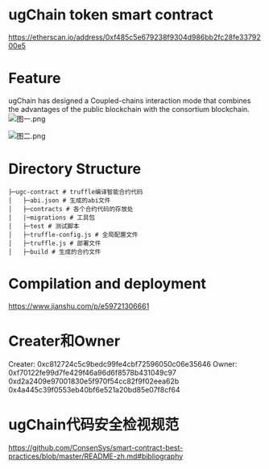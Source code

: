 # ugChain token smart contract
https://etherscan.io/address/0xf485c5e679238f9304d986bb2fc28fe3379200e5

# Feature
ugChain has designed a Coupled-chains interaction mode that combines the advantages of the public blockchain with the consortium blockchain.
![图一.png](https://upload-images.jianshu.io/upload_images/528413-ade3990396fc9576.png?imageMogr2/auto-orient/strip%7CimageView2/2/w/1240)

![图二.png](https://upload-images.jianshu.io/upload_images/528413-f708e05fa01de6fe.png?imageMogr2/auto-orient/strip%7CimageView2/2/w/1240)


# Directory Structure
```
├─ugc-contract # truffle编译智能合约代码
│   ├─abi.json # 生成的abi文件
│   ├─contracts # 各个合约代码的存放处
│   │─migrations # 工具包
│   ├─test # 测试脚本
│   ├─truffle-config.js # 全局配置文件
│   ├─truffle.js # 部署文件
│   ├─build # 生成的合约文件
```

# Compilation and deployment
https://www.jianshu.com/p/e59721306661

# Creater和Owner
Creater:
0xc812724c5c9bedc99fe4cbf72596050c06e35646
Owner:
0xf70122fe99d7fe429f46a96d6f8578b431049c97
0xd2a2409e97001830e5f970f54cc82f9f02eea62b
0x4a445c39f0553eb40bf6e521a20bd85e07f8cf64

# ugChain代码安全检视规范
https://github.com/ConsenSys/smart-contract-best-practices/blob/master/README-zh.md#bibliography

